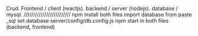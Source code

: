 Crud.
Frontend / client (reactjs).
backend / server (nodejs).
database / mysql.
/////////////////////////
npm install both files
import database from paste \_sql
set database server/config/db.config.js
npm start in both files (backend, frontend)
